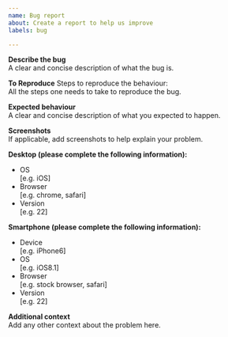 ```yaml
---
name: Bug report
about: Create a report to help us improve
labels: bug

---
```


**Describe the bug**  
A clear and concise description of what the bug is.

**To Reproduce**
Steps to reproduce the behaviour:<br>
All the steps one needs to take to reproduce the bug.

**Expected behaviour**  
A clear and concise description of what you expected to happen.

**Screenshots**  
If applicable, add screenshots to help explain your problem.

**Desktop (please complete the following information):**
 - OS  
 [e.g. iOS]
 - Browser  
 [e.g. chrome, safari]
 - Version  
 [e.g. 22]

**Smartphone (please complete the following information):**
 - Device  
 [e.g. iPhone6]
 - OS  
 [e.g. iOS8.1]
 - Browser  
 [e.g. stock browser, safari]
 - Version  
 [e.g. 22]

**Additional context**  
Add any other context about the problem here.

